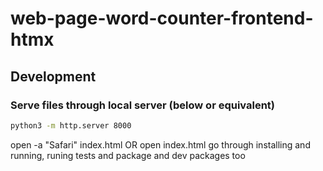 # web-page-word-counter-frontend-htmx

## Development

### Serve files through local server (below or equivalent)
```sh
python3 -m http.server 8000
```
open -a "Safari" index.html
OR
open index.html
go through installing and running, runing tests and package and dev packages too
